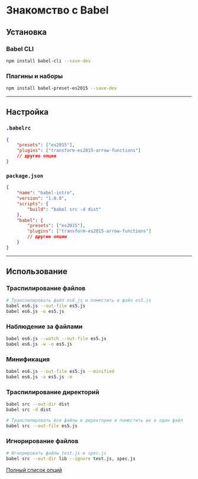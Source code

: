 # Знакомство с Babel

## Установка

### Babel CLI

```bash
npm install babel-cli --save-dev
```

### Плагины и наборы

```bash
npm install babel-preset-es2015 --save-dev
```

---

## Настройка

### `.babelrc`

```json
{
    "presets": ["es2015"],
    "plugins": ["transform-es2015-arrow-functions"]
    // другие опции
}
```

### `package.json`

```json
{
    "name": "babel-intro",
    "version": "1.0.0",
    "scripts": {
        "build": "babel src -d dist"
    },
    "babel": {
        "presets": ["es2015"],
        "plugins": ["transform-es2015-arrow-functions"]
        // другие опции
    }
}
```

---

## Использование

### Траспилирование файлов

```bash
# Транспилировать файл es6.js и поместить в файл es5.js
babel es6.js --out-file es5.js
babel es6.js -o es5.js
```

### Наблюдение за файлами

```bash
babel es6.js --watch --out-file es5.js
babel es6.js -w -o es5.js
```

### Минификация

```bash
babel es6.js --out-file es5.js --minified
babel es6.js -o es5.js -m
```

### Траспилирование директорий

```bash
babel src --out-dir dist
babel src -d dist

# Транспилировать все файлы в директории и поместить их в один файл
babel src --out-file es5.js
```

### Игнорирование файлов

```bash
# Игнорировать файлы test.js и spec.js
babel src --out-dir lib --ignore test.js, spec.js
```

[Полный список опций](https://babeljs.io/docs/usage/options/)